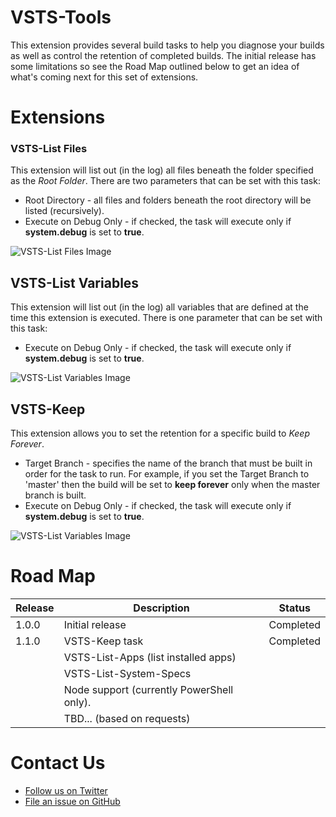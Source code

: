 ﻿# VSTS-Tools
This extension provides several build tasks to help you diagnose your builds as well as control the retention of completed builds. The initial release has some limitations so see the Road Map outlined below to get an idea of what's coming next for this set of extensions.

# Extensions

### VSTS-List Files
This extension will list out (in the log) all files beneath the folder specified as the *Root Folder*. There are two parameters that can be set with this task:

* Root Directory - all files and folders beneath the root directory will be listed (recursively).
* Execute on Debug Only - if checked, the task will execute only if **system.debug** is set to **true**.

![VSTS-List Files Image](https://github.com/jbramwell/VSTS-Tools/blob/master/VSTS-Extensions/screenshots/ListFiles.png?raw=true)

## VSTS-List Variables
This extension will list out (in the log) all variables that are defined at the time this extension is executed. There is one parameter that can be set with this task:

* Execute on Debug Only - if checked, the task will execute only if **system.debug** is set to **true**.

![VSTS-List Variables Image](https://github.com/jbramwell/VSTS-Tools/blob/master/VSTS-Extensions/screenshots/ListVariables.png?raw=true)

## VSTS-Keep
This extension allows you to set the retention for a specific build to *Keep Forever*.

* Target Branch - specifies the name of the branch that must be built in order for the task to run. For example, if you set the Target Branch to 'master' then the build will be set to **keep forever** only when the master branch is built.
* Execute on Debug Only - if checked, the task will execute only if **system.debug** is set to **true**.

![VSTS-List Variables Image](https://github.com/jbramwell/VSTS-Tools/blob/master/VSTS-Extensions/screenshots/keep.png?raw=true)

# Road Map
|Release|Description                                |Status    |
|-------|-------------------------------------------|----------|
| 1.0.0 | Initial release                           |Completed |
| 1.1.0 | VSTS-Keep task                            |Completed |
|       | VSTS-List-Apps (list installed apps)      |          |
|       | VSTS-List-System-Specs                    |          |
|       | Node support (currently PowerShell only). |          |
|       | TBD... (based on requests)                |          |

# Contact Us
* [Follow us on Twitter](https://twitter.com/moonspacelabs)
* [File an issue on GitHub](https://github.com/jbramwell/VSTS-Tools/issues)